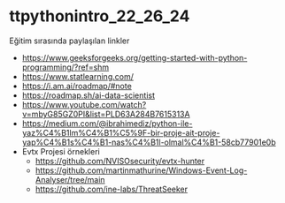 # ttpythonintro_22_26_24

Eğitim sırasında paylaşılan linkler
* https://www.geeksforgeeks.org/getting-started-with-python-programming/?ref=shm
* https://www.statlearning.com/
* https://i.am.ai/roadmap/#note
* https://roadmap.sh/ai-data-scientist
* https://www.youtube.com/watch?v=mbyG85GZ0PI&list=PLD63A284B7615313A
* https://medium.com/@ibrahimediz/python-ile-yaz%C4%B1lm%C4%B1%C5%9F-bir-proje-ait-proje-yap%C4%B1s%C4%B1-nas%C4%B1l-olmal%C4%B1-58cb77901e0b
* Evtx Projesi örnekleri
    - https://github.com/NVISOsecurity/evtx-hunter
    - https://github.com/martinmathurine/Windows-Event-Log-Analyser/tree/main
    - https://github.com/ine-labs/ThreatSeeker